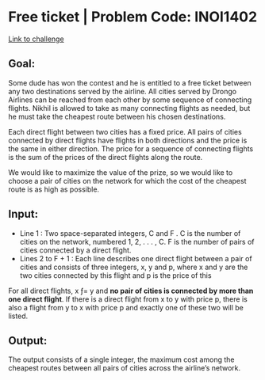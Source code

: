 # Free ticket | Problem Code: INOI1402

[Link to challenge](https://www.codechef.com/INOIPRAC/problems/INOI1402)

## Goal:

Some dude has won the contest and he is entitled to a free ticket
between any two destinations served by the airline. All cities served
by Drongo Airlines can be reached from each other by some sequence of
connecting flights. Nikhil is allowed to take as many connecting flights
as needed, but he must take the cheapest route between his chosen destinations.

Each direct flight between two cities has a fixed price. All pairs of
cities connected by direct flights have flights in both directions
and the price is the same in either direction. The price for a
sequence of connecting flights is the sum of the prices of the direct
flights along the route.

We would like to maximize the value of the prize, so we would like
to choose a pair of cities on the network for which the cost of
the cheapest route is as high as possible.

## Input:

* Line 1 : Two space-separated integers, C and F . C is the number of cities on the network, numbered 1, 2, . . . , C. F is the number of pairs of cities connected by a direct flight.
* Lines 2 to F + 1 : Each line describes one direct flight between a pair of cities and consists of three integers, x, y and p, where x and y are the two cities connected by this flight and p is the price of this


For all direct flights, x ƒ= y and **no pair of cities is connected by more than one direct flight**.
If there is a direct flight from x to y with price p, there is also a flight from y to x with price p and exactly one of these two will be listed.

## Output:
The output consists of a single integer,
the maximum cost among the cheapest routes
between all pairs of cities across the airline’s network.
